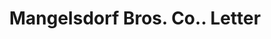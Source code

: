 ---
doi: 10.7916/D8R79SF1
date_other: '1918'
date_other_textual: '1918'
form: correspondence
genre:
- Letters (correspondence)
name:
- Mangelsdorf Bros. Co.
object_in_context_url: https://biggert.cul.columbia.edu/items/view/ave_biggert_01842
subject_hierarchical_geographic:
- Atchison, Kansas, United States
subject_name:
- Mangelsdorf Bros. Co.
title: Mangelsdorf Bros. Co.. Letter
sort_title: Mangelsdorf Bros. Co.. Letter
call_number: ave_biggert_01842
coordinates:
- 39.5625,-95.12833333333333
pid: ave_biggert_01842
identifiers: ave_biggert_01842
thumbnail: https://derivativo-2.library.columbia.edu/iiif/2/ldpd:490635/full/!256,256/0/native.jpg
permalink: /biggert/ave_biggert_01842/
layout: iiif-image-page
---